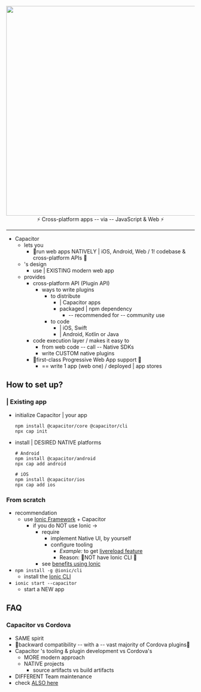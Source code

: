 <br />
<div align="center">
  <img src="https://user-images.githubusercontent.com/236501/105104854-e5e42e80-5a67-11eb-8cb8-46fccb079062.png" width="560" />
</div>
<div align="center">
  ⚡️ Cross-platform apps -- via -- JavaScript & Web ⚡️
</div>

---

* Capacitor 
  * lets you 
    * 👀run web apps NATIVELY | iOS, Android, Web / 1! codebase & cross-platform APIs 👀
  * 's design
    * use | EXISTING modern web app
  * provides
    * cross-platform API (Plugin API)
      * ways to write plugins
        * to distribute
          * | Capacitor apps
          * packaged | npm dependency
            * -- recommended for -- community use
        * to code
          * | iOS, Swift
          * | Android, Kotlin or Java
    * code execution layer / makes it easy to
      * from web code -- call -- Native SDKs
      * write CUSTOM native plugins 
    * 👀first-class Progressive Web App support 👀
      * == write 1 app (web one) / deployed | app stores

## How to set up?
### | Existing app
* initialize Capacitor | your app
  ```
  npm install @capacitor/core @capacitor/cli
  npx cap init
  ```
* install | DESIRED NATIVE platforms
  ```
  # Android
  npm install @capacitor/android
  npx cap add android
  
  # iOS
  npm install @capacitor/ios
  npx cap add ios
  ```

### From scratch

* recommendation
  * use [Ionic Framework](https://ionicframework.com/) + Capacitor
    * if you do NOT use Ionic -> 
      * require 
        * implement Native UI, by yourself
        * configure tooling
          * _Example:_ to get [livereload feature](https://ionicframework.com/docs/cli/livereload)
          * Reason: 🧠NOT have Ionic CLI 🧠
      * see [benefits using Ionic](https://capacitorjs.com/docs/getting-started/with-ionic)
* `npm install -g @ionic/cli`
  * install the [Ionic CLI](https://ionicframework.com/docs/cli/)
* `ionic start --capacitor`
  * start a NEW app

## FAQ

### Capacitor vs Cordova

* SAME spirit
* 👀backward compatibility -- with a -- vast majority of Cordova plugins👀
* Capacitor 's tooling & plugin development vs Cordova's
  * MORE modern approach 
  * NATIVE projects
    * source artifacts vs build artifacts
* DIFFERENT Team maintenance
* check [ALSO here](https://capacitorjs.com/docs/cordova#differences-between-capacitor-and-cordova)
